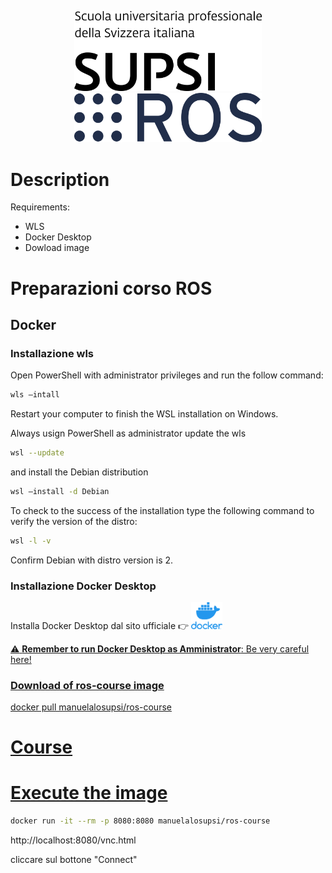<p align="center">
  <img src="Public/Image/logo-SUPSI-black.png" style="width: 300px;">
  <img src="Public/Image/ros-logo-black.png" style="width: 300px;">
</p>

# Description

Requirements:
* WLS
* Docker Desktop
* Dowload image

# Preparazioni corso ROS

## Docker

### Installazione wls

Open PowerShell with administrator privileges and run the follow command:
```bash
wls –intall
```
Restart your computer to finish the WSL installation on Windows.

Always usign PowerShell as administrator update the wls
```bash
wsl --update
```
and install the Debian distribution
```bash
wsl –install -d Debian
```
To check to the success of the installation type the following command to verify the version of the distro:
```bash
wsl -l -v
```
Confirm Debian with distro version is 2.

### Installazione Docker Desktop
Installa Docker Desktop dal sito ufficiale :point_right:
<a href="https://www.docker.com/products/docker-desktop/">
<img src="Public/Image/vertical-logo-monochromatic.webp" style="width: 50px;">
</p>

:warning: **Remember to run Docker Desktop as Amministrator**: Be very careful here!




### Download of ros-course image

docker pull manuelalosupsi/ros-course

# Course

# Execute the image


```bash
docker run -it --rm -p 8080:8080 manuelalosupsi/ros-course
```


http://localhost:8080/vnc.html

cliccare sul bottone "Connect"
